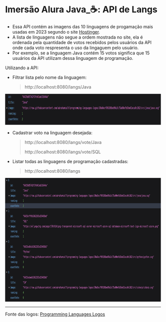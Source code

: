 # Imersão Alura Java_☕: API de Langs

* Essa API contém as imagens das 10 linguagens de progamação mais usadas em 2023 segundo o site [Hostinger](https://www.hostinger.com.br/tutoriais/linguagens-de-programacao-mais-usadas).
* A lista de linguagens não segue a ordem mostrada no site, ela é ordenada pela quantidade de votos recebidos pelos usuários da API onde cada voto respresenta o uso da lingaguem pelo usuário.
* Por exemplo, se a linguagem Java contém 15 votos significa que 15 usuários da API utilizam dessa linguagem de programação.

Utilizando a API:

* Filtrar lista pelo nome da linguagem:

    >http://localhost:8080/langs/Java

<p align="center">
  <img src="imgresults/img1.png" width="800" height="100">
</p>

* Cadastrar voto na linguagem desejada:

  >http://localhost:8080/langs/vote/Java
  >
  >
  >http://localhost:8080/langs/vote/SQL

* Listar todas as linguagens de programação cadastradas:
    >http://localhost:8080/langs
<p align="center">
  <img src="imgresults/img2.png" width="800" height="400">
</p>

  *******
Fonte das logos: [Programming Languages Logos](https://github.com/abrahamcalf/programming-languages-logos)
